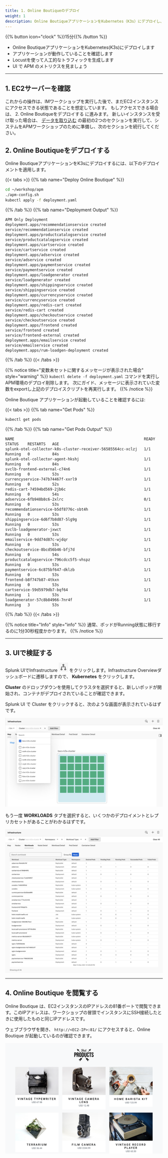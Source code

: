 ```yaml
---
title: 1. Online Boutiqueのデプロイ
weight: 1
description: Online BoutiqueアプリケーションをKubernetes（K3s）にデプロイし、Locustを使って人工的なトラフィックを発生させます。
---
```


{{% button icon="clock" %}}15分{{% /button %}}

* Online BoutiqueアプリケーションをKubernetes(K3s)にデプロイします
* アプリケーションが動作していることを確認します
* Locustを使って人工的なトラフィックを生成します
* UI で APM のメトリクスを見ましょう

---

## 1. EC2サーバーを確認

これからの操作は、IMワークショップを実行した後で、まだEC2インスタンスにアクセスできる状態であることを想定しています。
もしアクセスできる場合は、 2. Online Boutiqueをデプロイする に進みます。
新しいインスタンスを受け取った場合は、 [データを取り込む](../../../../ja/imt/gdi/) の最初の2つのセクションを実行して、システムをAPMワークショップのために準備し、次のセクションを続行してください。

## 2. Online Boutiqueをデプロイする

Online BoutiqueアプリケーションをK3sにデプロイするには、以下のデプロイメントを適用します。

{{< tabs >}}
{{% tab name="Deploy Online Boutique" %}}

``` bash
cd ~/workshop/apm
./apm-config.sh
kubectl apply -f deployment.yaml
```

{{% /tab %}}
{{% tab name="Deployment Output"  %}}

``` text
APM Only Deployment
deployment.apps/recommendationservice created
service/recommendationservice created
deployment.apps/productcatalogservice created
service/productcatalogservice created
deployment.apps/cartservice created
service/cartservice created
deployment.apps/adservice created
service/adservice created
deployment.apps/paymentservice created
service/paymentservice created
deployment.apps/loadgenerator created
service/loadgenerator created
deployment.apps/shippingservice created
service/shippingservice created
deployment.apps/currencyservice created
service/currencyservice created
deployment.apps/redis-cart created
service/redis-cart created
deployment.apps/checkoutservice created
service/checkoutservice created
deployment.apps/frontend created
service/frontend created
service/frontend-external created
deployment.apps/emailservice created
service/emailservice created
deployment.apps/rum-loadgen-deployment created
```

{{% /tab %}}
{{< /tabs >}}

{{% notice title="変数未セットに関するメッセージが表示された場合" style="warning" %}}
`kubectl delete -f deployment.yaml` コマンドを実行しAPM環境のデプロイ削除します。
次にガイド、メッセージに表示されていた変数をexportし上記のデプロイスクリプトを再実行します。
{{% /notice %}}

Online Boutique アプリケーションが起動していることを確認するには:

{{< tabs >}}
{{% tab name="Get Pods" %}}

``` bash
kubectl get pods
```

{{% /tab %}}
{{% tab name="Get Pods Output"  %}}

``` text
NAME                                                          READY   STATUS    RESTARTS   AGE
splunk-otel-collector-k8s-cluster-receiver-56585564cc-xclzj   1/1     Running   0          84s
splunk-otel-collector-agent-hkshj                             1/1     Running   0          84s
svclb-frontend-external-c74n6                                 1/1     Running   0          53s
currencyservice-747b74467f-xxrl9                              1/1     Running   0          52s
redis-cart-74594bd569-2jb6c                                   1/1     Running   0          54s
adservice-6fb948b8c6-2xlrc                                    0/1     Running   0          53s
recommendationservice-b5df8776c-sbt4h                         1/1     Running   0          53s
shippingservice-6d6f7b8d87-5lg9g                              1/1     Running   0          53s
svclb-loadgenerator-jxwct                                     1/1     Running   0          53s
emailservice-9dd74d87c-wjdqr                                  1/1     Running   0          53s
checkoutservice-8bcd56b46-bfj7d                               1/1     Running   0          54s
productcatalogservice-796cdcc5f5-vhspz                        1/1     Running   0          53s
paymentservice-6c875bf647-dklzb                               1/1     Running   0          53s
frontend-b8f747b87-4tkxn                                      1/1     Running   0          53s
cartservice-59d5979db7-bqf64                                  1/1     Running   1          53s
loadgenerator-57c8b84966-7nr4f                                1/1     Running   3          53s
```

{{% /tab %}}
{{< /tabs >}}

{{% notice title="Info" style="info" %}}
通常、ポッドがRunning状態に移行するのに1分30秒程度かかります。
{{% /notice %}}

---

## 3. UIで検証する

Splunk UIでInfrastructure ![infrastructure button](../images/infrastructure.png) をクリックします。Infrastructure Overviewダッシュボードに遷移しますので、 **Kubernetes** をクリックします。

**Cluster** のドロップダウンを使用してクラスタを選択すると、新しいポッドが開始され、コンテナがデプロイされていることが確認できます。

Splunk UI で Cluster をクリックすると、次のような画面が表示されているはずです。

![back to Cluster](../images/online-boutique-k8s.png)

もう一度 **WORKLOADS** タブを選択すると、いくつかのデプロイメントとレプリカセットがあることがわかるはずです。

![HOTROD loaded](../images/online-boutique-workload.png)

---

## 4. Online Boutique を閲覧する

Online Boutique は、EC2インスタンスのIPアドレスの81番ポートで閲覧できます。このIPアドレスは、ワークショップの冒頭でインスタンスにSSH接続したときに使用したものと同じIPアドレスです。

ウェブブラウザを開き、 `http://<EC2-IP>:81/` にアクセスすると、Online Boutique が起動しているのが確認できます。

![Online Boutique](../images/online-boutique.png)
